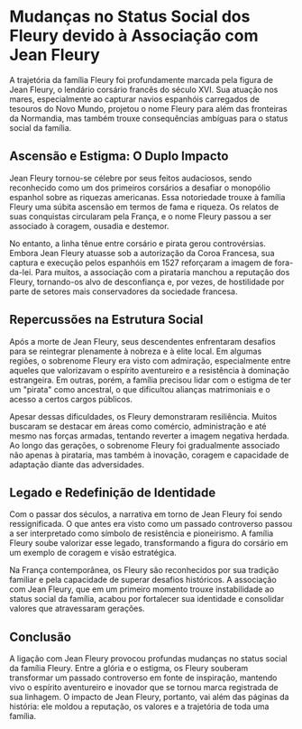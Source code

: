 # Mudanças no Status Social dos Fleury devido à Associação com Jean Fleury

A trajetória da família Fleury foi profundamente marcada pela figura de Jean Fleury, o lendário corsário francês do século XVI. Sua atuação nos mares, especialmente ao capturar navios espanhóis carregados de tesouros do Novo Mundo, projetou o nome Fleury para além das fronteiras da Normandia, mas também trouxe consequências ambíguas para o status social da família.

## Ascensão e Estigma: O Duplo Impacto

Jean Fleury tornou-se célebre por seus feitos audaciosos, sendo reconhecido como um dos primeiros corsários a desafiar o monopólio espanhol sobre as riquezas americanas. Essa notoriedade trouxe à família Fleury uma súbita ascensão em termos de fama e riqueza. Os relatos de suas conquistas circularam pela França, e o nome Fleury passou a ser associado à coragem, ousadia e destemor.

No entanto, a linha tênue entre corsário e pirata gerou controvérsias. Embora Jean Fleury atuasse sob a autorização da Coroa Francesa, sua captura e execução pelos espanhóis em 1527 reforçaram a imagem de fora-da-lei. Para muitos, a associação com a pirataria manchou a reputação dos Fleury, tornando-os alvo de desconfiança e, por vezes, de hostilidade por parte de setores mais conservadores da sociedade francesa.

## Repercussões na Estrutura Social

Após a morte de Jean Fleury, seus descendentes enfrentaram desafios para se reintegrar plenamente à nobreza e à elite local. Em algumas regiões, o sobrenome Fleury era visto com admiração, especialmente entre aqueles que valorizavam o espírito aventureiro e a resistência à dominação estrangeira. Em outras, porém, a família precisou lidar com o estigma de ter um "pirata" como ancestral, o que dificultou alianças matrimoniais e o acesso a certos cargos públicos.

Apesar dessas dificuldades, os Fleury demonstraram resiliência. Muitos buscaram se destacar em áreas como comércio, administração e até mesmo nas forças armadas, tentando reverter a imagem negativa herdada. Ao longo das gerações, o sobrenome Fleury foi gradualmente associado não apenas à pirataria, mas também à inovação, coragem e capacidade de adaptação diante das adversidades.

## Legado e Redefinição de Identidade

Com o passar dos séculos, a narrativa em torno de Jean Fleury foi sendo ressignificada. O que antes era visto como um passado controverso passou a ser interpretado como símbolo de resistência e pioneirismo. A família Fleury soube valorizar esse legado, transformando a figura do corsário em um exemplo de coragem e visão estratégica.

Na França contemporânea, os Fleury são reconhecidos por sua tradição familiar e pela capacidade de superar desafios históricos. A associação com Jean Fleury, que em um primeiro momento trouxe instabilidade ao status social da família, acabou por fortalecer sua identidade e consolidar valores que atravessaram gerações.

## Conclusão

A ligação com Jean Fleury provocou profundas mudanças no status social da família Fleury. Entre a glória e o estigma, os Fleury souberam transformar um passado controverso em fonte de inspiração, mantendo vivo o espírito aventureiro e inovador que se tornou marca registrada de sua linhagem. O impacto de Jean Fleury, portanto, vai além das páginas da história: ele moldou a reputação, os valores e a trajetória de toda uma família.